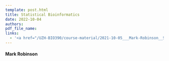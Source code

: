 ```yaml
---
template: post.html
title: Statistical Bioinformatics
date: 2022-10-04
authors:
pdf_file_name: 
links:
  - '<a href="/UZH-BIO390/course-material/2021-10-05___Mark-Robinson__Statistics-Bioinformatics__UZH-BIO390-HS21-lecture-03.pdf" target="_blank">[2021 lecture slides]</a>'
---
```


#### Mark Robinson

<!--more-->

